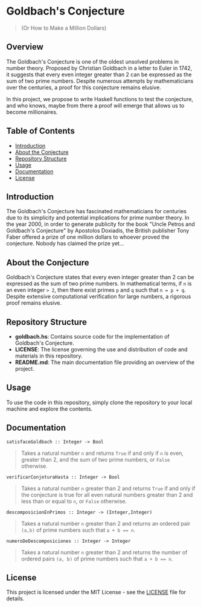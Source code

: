 # Goldbach's Conjecture
>(Or How to Make a Million Dollars)

## Overview
The Goldbach's Conjecture is one of the oldest unsolved problems in number theory. Proposed by Christian Goldbach in a letter to Euler in 1742, it suggests that every even integer greater than 2 can be expressed as the sum of two prime numbers. Despite numerous attempts by mathematicians over the centuries, a proof for this conjecture remains elusive.

In this project, we propose to write Haskell functions to test the conjecture, and who knows, maybe from there a proof will emerge that allows us to become millionaires.

## Table of Contents
- [Introduction](#introduction)
- [About the Conjecture](#about-the-conjecture)
- [Repository Structure](#repository-structure)
- [Usage](#usage)
- [Documentation](#documentation)
- [License](#license)

## Introduction
The Goldbach's Conjecture has fascinated mathematicians for centuries due to its simplicity and potential implications for prime number theory.
In the year 2000, in order to generate publicity for the book "Uncle Petros and Goldbach's Conjecture" by Apostolos Doxiadis, the British publisher Tony Faber offered a prize of one million dollars to whoever proved the conjecture. Nobody has claimed the prize yet...
## About the Conjecture
Goldbach's Conjecture states that every even integer greater than 2 can be expressed as the sum of two prime numbers. In mathematical terms, if `n` is an even integer `> 2`, then there exist primes `p` and `q` such that `n = p + q`. Despite extensive computational verification for large numbers, a rigorous proof remains elusive.

## Repository Structure
- **goldbach.hs**: Contains source code for the implementation of Goldbach's Conjecture.
- **LICENSE**: The license governing the use and distribution of code and materials in this repository.
- **README.md**: The main documentation file providing an overview of the project.

## Usage
To use the code in this repository, simply clone the repository to your local machine and explore the contents.

## Documentation
`satisfaceGoldbach :: Integer -> Bool`
>Takes a natural number `n` and returns `True` if and only if `n` is even, greater than 2, and the sum of two prime numbers, or `False` otherwise.

`verificarConjeturaHasta :: Integer -> Bool`
>Takes a natural number `n` greater than 2 and returns `True` if and only if the conjecture is true for all even natural numbers greater than 2 and less than or equal to `n`, or `False` otherwise.

`descomposicionEnPrimos :: Integer -> (Integer,Integer)`
>Takes a natural number `n` greater than 2 and returns an ordered pair `(a,b)` of prime numbers such that `a + b == n`.

`numeroDeDescomposiciones :: Integer -> Integer`
>Takes a natural number `n` greater than 2 and returns the number of ordered pairs `(a, b)` of prime numbers such that `a + b == n`.

## License
This project is licensed under the MIT License - see the [LICENSE](LICENSE) file for details.

